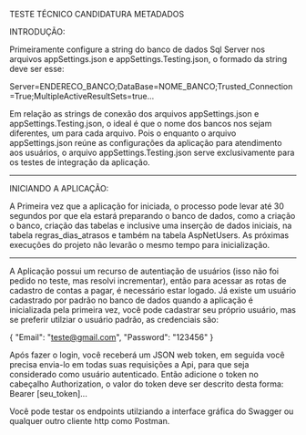 TESTE TÉCNICO CANDIDATURA METADADOS

INTRODUÇÃO:

Primeiramente configure a string do banco de dados Sql Server nos arquivos appSettings.json e appSettings.Testing.json, o formado da string deve ser esse:

Server=ENDERECO_BANCO;DataBase=NOME_BANCO;Trusted_Connection=True;MultipleActiveResultSets=true...

Em relação as strings de conexão dos arquivos appSettings.json e appSettings.Testing.json, o ideal é que o nome dos bancos nos sejam diferentes, um para cada arquivo. Pois o enquanto o arquivo appSettings.json reúne as configurações da aplicação para atendimento aos usuários, o arquivo appSettings.Testing.json serve exclusivamente para os testes de integração da aplicação. 

----------------

INICIANDO A APLICAÇÃO: 

A Primeira vez que a aplicação for iniciada, o processo pode levar até 30 segundos por que ela estará preparando o banco de dados, como a criação o banco, criação das tabelas e inclusive uma inserção de dados iniciais, na tabela regras_dias_atrasos e também na tabela AspNetUsers. As próximas execuções do projeto não levarão o mesmo tempo para inicialização.

----------------

A Aplicação possui um recurso de autentiação de usuários (isso não foi pedido no teste, mas resolvi incrementar), então para acessar as rotas de cadastro de contas a pagar, é necessário estar logado. Já existe um usuário cadastrado por padrão 
no banco de dados quando a aplicação é inicializada pela primeira vez, você pode cadastrar seu próprio usuário, mas se preferir utilziar o usuário padrão, as credenciais são: 

{
    "Email": "teste@gmail.com", 
    "Password": "123456" 
}

Após fazer o login, você receberá um JSON web token, em seguida você precisa envia-lo em todas suas requisições a Api, para que seja considerado como usuário autenticado. Então adicione o token no cabeçalho Authorization, o valor do token deve ser descrito desta forma: Bearer [seu_token]...

Você pode testar os endpoints utilziando a interface gráfica do Swagger ou qualquer outro cliente http como Postman.


